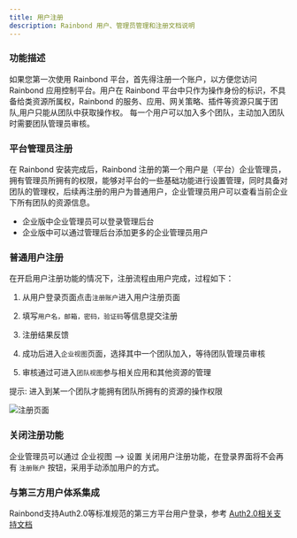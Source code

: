 ```yaml
---
title: 用户注册
description: Rainbond 用户、管理员管理和注册文档说明
---
```


### 功能描述

如果您第一次使用 Rainbond 平台，首先得注册一个账户，以方便您访问 Rainbond 应用控制平台。用户在 Rainbond 平台中只作为操作身份的标识，不具备给类资源所属权，Rainbond 的服务、应用、网关策略、插件等资源只属于团队,用户只能从团队中获取操作权。
每一个用户可以加入多个团队，主动加入团队时需要团队管理员审核。

### 平台管理员注册

在 Rainbond 安装完成后，Rainbond 注册的第一个用户是（平台）企业管理员，拥有管理员所拥有的权限，能够对平台的一些基础功能进行设置管理，同时具备对团队的管理权，后续再注册的用户为普通用户，企业管理员用户可以查看当前企业下所有团队的资源信息。

* 企业版中企业管理员可以登录管理后台
* 企业版中可以通过管理后台添加更多的企业管理员用户


### 普通用户注册

在开启用户注册功能的情况下，注册流程由用户完成，过程如下：

1. 从用户登录页面点击`注册账户`进入用户注册页面

2. 填写`用户名，邮箱，密码，验证码`等信息提交注册

3. 注册结果反馈

4. 成功后进入`企业视图`页面，选择其中一个团队加入，等待团队管理员审核

5. 审核通过可进入`团队视图`参与相关应用和其他资源的管理

提示: 进入到某一个团队才能拥有团队所拥有的资源的操作权限


![注册页面](https://static.goodrain.com/docs/5.6/use-manual/enterprise-manager/enterprise-settings/base/user-register/user-login-2.png)


### 关闭注册功能

企业管理员可以通过 企业视图 --> 设置 关闭用户注册功能，在登录界面将不会再有 `注册账户` 按钮，采用手动添加用户的方式。


### 与第三方用户体系集成

Rainbond支持Auth2.0等标准规范的第三方平台用户登录，参考 [Auth2.0相关支持文档](/docs/use-manual/enterprise-manage/enterprise-settings/base/oauth2.0/)
